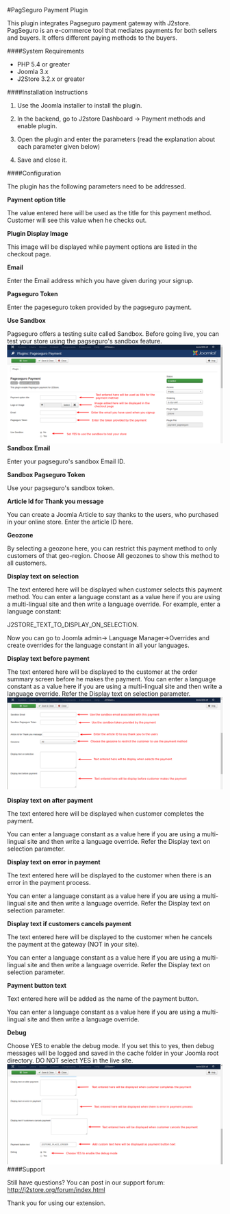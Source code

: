 #PagSeguro Payment Plugin

This plugin integrates Pagseguro payment gateway with J2store. PagSeguro is an e-commerce tool that mediates payments for both sellers and buyers. It offers different paying methods to the buyers.

####System Requirements

* PHP 5.4 or greater
* Joomla 3.x
* J2Store 3.2.x or greater

####Installation Instructions

1. Use the Joomla installer to install the plugin.

2. In the backend, go to J2store Dashboard -> Payment methods and enable plugin.

3. Open the plugin and enter the parameters (read the explanation about each parameter given below)

4. Save and close it.

####Configuration

The plugin has the following parameters need to be addressed.

**Payment option title**

  The value entered here will be used as the title for this payment method. Customer will see this value when he checks out.
  
**Plugin Display Image**

  This image will be displayed while payment options are listed in the checkout page.
  
**Email**

  Enter the Email address which you have given during your signup.
  
**Pagseguro Token**

  Enter the pageseguro token provided by the pagseguro payment.
  
**Use Sandbox**

  Pagseguro offers a testing suite called Sandbox. Before going live, you can test your store using the pagseguro's sandbox feature.
  ![](assets/images/pagseguro_1.png)
**Sandbox Email**

  Enter your pagseguro's sandbox Email ID.
  
**Sandbox Pagseguro Token**

  Use your pagseguro's sandbox token.
  
**Article Id for Thank you message**

  You can create a Joomla Article to say thanks to the users, who purchased in your online store. Enter the article ID here.
  
**Geozone**

  By selecting a geozone here, you can restrict this payment method to only customers of that geo-region. Choose All geozones to show this method to all customers.
  
**Display text on selection**

  The text entered here will be displayed when customer selects this payment method. You can enter a language constant as a value here if you are using a multi-lingual site and then write a language override. For example, enter a language constant:

  J2STORE_TEXT_TO_DISPLAY_ON_SELECTION.

  Now you can go to Joomla admin-> Language Manager->Overrides and create overrides for the language constant in all your languages.
  
**Display text before payment**

  The text entered here will be displayed to the customer at the order summary screen before he makes the payment. You can enter a language constant as a value here if you are using a multi-lingual site and then write a language override. Refer the Display text on selection parameter.
  ![](assets/images/pagseguro_2.png)
  
**Display text on after payment**

  The text entered here will be displayed when customer completes the payment.

  You can enter a language constant as a value here if you are using a multi-lingual site and then write a language override. Refer the Display text on selection parameter.
  
**Display text on error in payment**

  The text entered here will be displayed to the customer when there is an error in the payment process.

  You can enter a language constant as a value here if you are using a multi-lingual site and then write a language override. Refer the Display text on selection parameter.
  
**Display text if customers cancels payment**

  The text entered here will be displayed to the customer when he cancels the payment at the gateway (NOT in your site).

  You can enter a language constant as a value here if you are using a multi-lingual site and then write a language override. Refer the Display text on selection parameter.

**Payment button text**

  Text entered here will be added as the name of the payment button.

  You can enter a language constant as a value here if you are using a multi-lingual site and then write a language override.
  
**Debug**

  Choose YES to enable the debug mode. If you set this to yes, then debug messages will be logged and saved in the cache folder in your Joomla root directory. DO NOT select YES in the live site.
  ![](assets/images/pagseguro_3.png)
####Support

Still have questions? You can post in our support forum: http://j2store.org/forum/index.html

Thank you for using our extension.